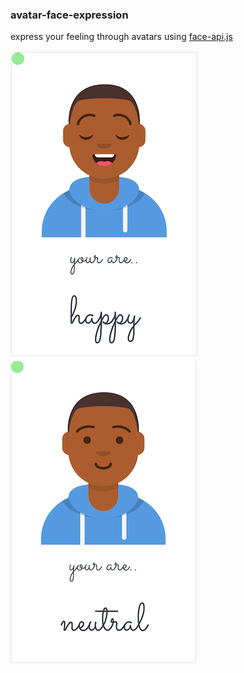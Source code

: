 ### avatar-face-expression  

express your feeling through avatars using [face-api.js](https://github.com/justadudewhohacks/face-api.js?files=1)


![avatar smile](./img/info/smile.png)
![avatar neutral](./img/info/neutral.png)

